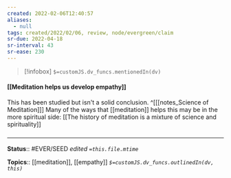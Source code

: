 ```yaml
---
created: 2022-02-06T12:40:57 
aliases:
  - null
tags: created/2022/02/06, review, node/evergreen/claim
sr-due: 2022-04-18
sr-interval: 43
sr-ease: 230
---
```

> [!infobox]
`$=customJS.dv_funcs.mentionedIn(dv)`

#### [[Meditation helps us develop empathy]] 

This has been studied but isn't a solid conclusion.
^[[[notes_Science of Meditation]]]
 Many of the ways that [[meditation]] helps this may be in the more spiritual side:
[[The history of meditation is a mixture of science and spirituality]]

### <hr class="footnote"/>

**Status**:: #EVER/SEED 
*edited `=this.file.mtime`*

**Topics**:: [[meditation]], [[empathy]]
*`$=customJS.dv_funcs.outlinedIn(dv, this)`*
